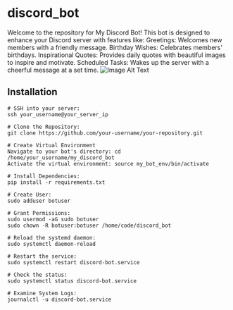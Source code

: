 # discord_bot

Welcome to the repository for My Discord Bot! This bot is designed to enhance your Discord server with features like:
Greetings: Welcomes new members with a friendly message.
Birthday Wishes: Celebrates members' birthdays.
Inspirational Quotes: Provides daily quotes with beautiful images to inspire and motivate.
Scheduled Tasks: Wakes up the server with a cheerful message at a set time.
![Image Alt Text](https://github.com/tienppa/discord_bot/assets/170253215/ad63a5f1-d01d-4087-be67-f2e1537440a4)

## Installation
```base
# SSH into your server: 
ssh your_username@your_server_ip

# Clone the Repository:
git clone https://github.com/your-username/your-repository.git

# Create Virtual Environment
Navigate to your bot's directory: cd /home/your_username/my_discord_bot
Activate the virtual environment: source my_bot_env/bin/activate

# Install Dependencies:
pip install -r requirements.txt

# Create User:
sudo adduser botuser

# Grant Permissions:
sudo usermod -aG sudo botuser
sudo chown -R botuser:botuser /home/code/discord_bot

# Reload the systemd daemon: 
sudo systemctl daemon-reload

# Restart the service: 
sudo systemctl restart discord-bot.service

# Check the status: 
sudo systemctl status discord-bot.service

# Examine System Logs: 
journalctl -u discord-bot.service
```



